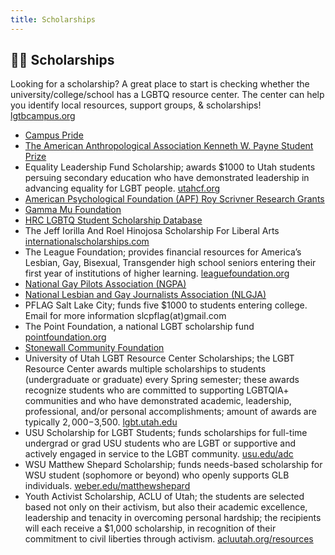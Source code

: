 ```yaml
---
title: Scholarships
---
```



## 🏳️‍🌈 Scholarships
Looking for a scholarship? A great place to start is checking whether the university/college/school has a LGBTQ resource center. The center can help you identify local resources, support groups, & scholarships! [lgtbcampus.org](https://www.lgbtcampus.org/find-an-lgbtq-campus-center)

 - [Campus Pride](https://www.campuspride.org/about/)
 - [The American Anthropological Association Kenneth W. Payne Student Prize](http://queeranthro.org/awards/the-kenneth-w-payne-student-prize/)
 - Equality Leadership Fund Scholarship; awards $1000 to Utah students persuing secondary education who have demonstrated leadership in advancing equality for LGBT people. [utahcf.org](http://utahcf.org/apply-for-support/student-scholarships) 
 - [American Psychological Foundation (APF) Roy Scrivner Research Grants](https://www.apa.org/apf/funding/scrivner) 
 - [Gamma Mu Foundation](https://gammamufoundation.org)
 - [HRC LGBTQ Student Scholarship Database](https://www.hrc.org/resources/scholarship-database)
 - The Jeff Iorilla And Roel Hinojosa Scholarship For Liberal Arts [internationalscholarships.com](https://www.internationalscholarships.com/1302/The-Jeff-Iorilla-And-Roel-Hinojosa-Scholarship-For-Liberal-Arts)
 - The League Foundation; provides financial resources for America’s Lesbian, Gay, Bisexual, Transgender high school seniors entering their first year of  institutions of higher learning. [leaguefoundation.org](https://leaguefoundation.org)
 - [National Gay Pilots Association (NGPA)](https://www.ngpa.org/scholarships) 
 - [National Lesbian and Gay Journalists Association (NLGJA)](https://www.nlgja.org) 
 - PFLAG Salt Lake City; funds five $1000 to students entering college. Email for more information slcpflag(at)gmail.com
 - The Point Foundation, a national LGBT scholarship fund [pointfoundation.org](https://pointfoundation.org)
 - [Stonewall Community Foundation](https://www.stonewallfoundation.org/scholarships)
 - University of Utah LGBT Resource Center Scholarships; the LGBT Resource Center awards multiple scholarships to students (undergraduate or graduate) every Spring semester; these awards recognize students who are committed to supporting LGBTQIA+ communities and who have demonstrated academic, leadership, professional, and/or personal accomplishments; amount of awards are typically $2,000-$3,500. [lgbt.utah.edu](https://lgbt.utah.edu/resources/scholarships.php)
 - USU Scholarship for LGBT Students; funds scholarships for full-time undergrad or grad USU students who are LGBT or supportive and actively engaged in service to the LGBT community. [usu.edu/adc](https://accesscenter.usu.edu/adc/scholarshipresources)
 - WSU Matthew Shepard Scholarship; funds needs-based scholarship for WSU student (sophomore or beyond) who openly supports GLB individuals. [weber.edu/matthewshepard](https://www.weber.edu/lgbtresourcecenter/Matthew_Shepard_Scholarship.html) 
 - Youth Activist Scholarship, ACLU of Utah; the students are selected based not only on their activism, but also their academic excellence, leadership and tenacity in overcoming personal hardship; the recipients will each receive a $1,000 scholarship, in recognition of their commitment to civil liberties through activism. [acluutah.org/resources](http://www.acluutah.org/resources/itemlist/category/68-youth-activist-scholarship)
 
